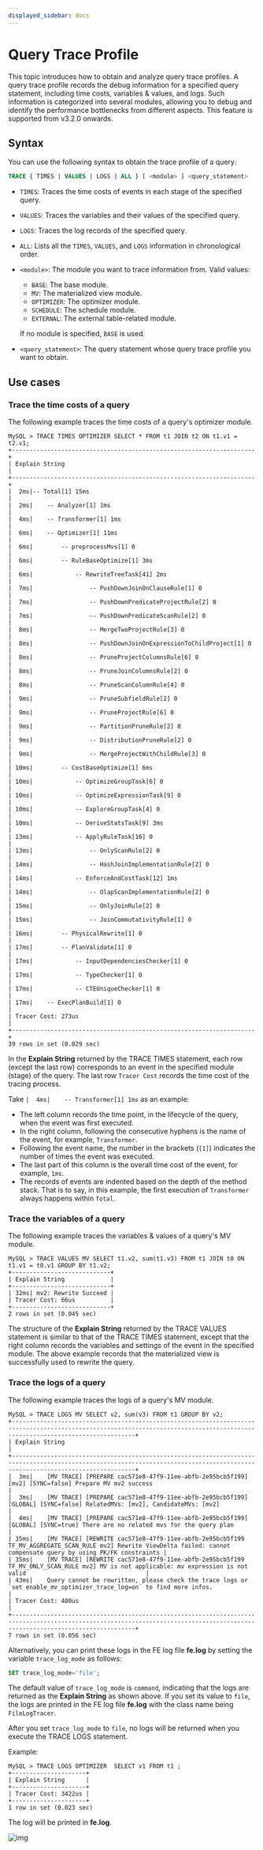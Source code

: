 ```yaml
---
displayed_sidebar: docs
---
```


# Query Trace Profile

This topic introduces how to obtain and analyze query trace profiles. A query trace profile records the debug information for a specified query statement, including time costs, variables & values, and logs. Such information is categorized into several modules, allowing you to debug and identify the performance bottlenecks from different aspects. This feature is supported from v3.2.0 onwards.

## Syntax

You can use the following syntax to obtain the trace profile of a query:

```SQL
TRACE { TIMES | VALUES | LOGS | ALL } [ <module> ] <query_statement>
```

- `TIMES`: Traces the time costs of events in each stage of the specified query.
- `VALUES`: Traces the variables and their values of the specified query.
- `LOGS`: Traces the log records of the specified query.
- `ALL`: Lists all the `TIMES`, `VALUES`, and `LOGS` information in chronological order.
- `<module>`: The module you want to trace information from. Valid values:
  - `BASE`: The base module.
  - `MV`: The materialized view module.
  - `OPTIMIZER`: The optimizer module.
  - `SCHEDULE`: The schedule module.
  - `EXTERNAL`: The external table-related module.

  If no module is specified, `BASE` is used.

- `<query_statement>`: The query statement whose query trace profile you want to obtain.

## Use cases

### Trace the time costs of a query

The following example traces the time costs of a query's optimizer module.

```Plain
MySQL > TRACE TIMES OPTIMIZER SELECT * FROM t1 JOIN t2 ON t1.v1 = t2.v1;
+---------------------------------------------------------------------+
| Explain String                                                      |
+---------------------------------------------------------------------+
|  2ms|-- Total[1] 15ms                                               |
|  2ms|    -- Analyzer[1] 1ms                                         |
|  4ms|    -- Transformer[1] 1ms                                      |
|  6ms|    -- Optimizer[1] 11ms                                       |
|  6ms|        -- preprocessMvs[1] 0                                  |
|  6ms|        -- RuleBaseOptimize[1] 3ms                             |
|  6ms|            -- RewriteTreeTask[41] 2ms                         |
|  7ms|                -- PushDownJoinOnClauseRule[1] 0               |
|  7ms|                -- PushDownPredicateProjectRule[2] 0           |
|  7ms|                -- PushDownPredicateScanRule[2] 0              |
|  8ms|                -- MergeTwoProjectRule[3] 0                    |
|  8ms|                -- PushDownJoinOnExpressionToChildProject[1] 0 |
|  8ms|                -- PruneProjectColumnsRule[6] 0                |
|  8ms|                -- PruneJoinColumnsRule[2] 0                   |
|  8ms|                -- PruneScanColumnRule[4] 0                    |
|  9ms|                -- PruneSubfieldRule[2] 0                      |
|  9ms|                -- PruneProjectRule[6] 0                       |
|  9ms|                -- PartitionPruneRule[2] 0                     |
|  9ms|                -- DistributionPruneRule[2] 0                  |
|  9ms|                -- MergeProjectWithChildRule[3] 0              |
| 10ms|        -- CostBaseOptimize[1] 6ms                             |
| 10ms|            -- OptimizeGroupTask[6] 0                          |
| 10ms|            -- OptimizeExpressionTask[9] 0                     |
| 10ms|            -- ExploreGroupTask[4] 0                           |
| 10ms|            -- DeriveStatsTask[9] 3ms                          |
| 13ms|            -- ApplyRuleTask[16] 0                             |
| 13ms|                -- OnlyScanRule[2] 0                           |
| 14ms|                -- HashJoinImplementationRule[2] 0             |
| 14ms|            -- EnforceAndCostTask[12] 1ms                      |
| 14ms|                -- OlapScanImplementationRule[2] 0             |
| 15ms|                -- OnlyJoinRule[2] 0                           |
| 15ms|                -- JoinCommutativityRule[1] 0                  |
| 16ms|        -- PhysicalRewrite[1] 0                                |
| 17ms|        -- PlanValidate[1] 0                                   |
| 17ms|            -- InputDependenciesChecker[1] 0                   |
| 17ms|            -- TypeChecker[1] 0                                |
| 17ms|            -- CTEUniqueChecker[1] 0                           |
| 17ms|    -- ExecPlanBuild[1] 0                                      |
| Tracer Cost: 273us                                                  |
+---------------------------------------------------------------------+
39 rows in set (0.029 sec)
```

In the **Explain String** returned by the TRACE TIMES statement, each row (except the last row) corresponds to an event in the specified module (stage) of the query. The last row `Tracer Cost` records the time cost of the tracing process.

Take `|  4ms|    -- Transformer[1] 1ms` as an example:

- The left column records the time point, in the lifecycle of the query, when the event was first executed.
- In the right column, following the consecutive hyphens is the name of the event, for example, `Transformer`.
- Following the event name, the number in the brackets (`[1]`) indicates the number of times the event was executed.
- The last part of this column is the overall time cost of the event, for example, `1ms`.
- The records of events are indented based on the depth of the method stack. That is to say, in this example, the first execution of `Transformer` always happens within `Total`.

### Trace the variables of a query

The following example traces the variables & values of a query's MV module.

```Plain
MySQL > TRACE VALUES MV SELECT t1.v2, sum(t1.v3) FROM t1 JOIN t0 ON t1.v1 = t0.v1 GROUP BY t1.v2;
+----------------------------+
| Explain String             |
+----------------------------+
| 32ms| mv2: Rewrite Succeed |
| Tracer Cost: 66us          |
+----------------------------+
2 rows in set (0.045 sec)
```

The structure of the **Explain String** returned by the TRACE VALUES statement is similar to that of the TRACE TIMES statement, except that the right column records the variables and settings of the event in the specified module. The above example records that the materialized view is successfully used to rewrite the query.

### Trace the logs of a query

The following example traces the logs of a query's MV module.

```Plain
MySQL > TRACE LOGS MV SELECT v2, sum(v3) FROM t1 GROUP BY v2;
+-------------------------------------------------------------------------------------------------------------------------------------------------------------------------------+
| Explain String                                                                                                                                                                |
+-------------------------------------------------------------------------------------------------------------------------------------------------------------------------------+
|  3ms|    [MV TRACE] [PREPARE cac571e8-47f9-11ee-abfb-2e95bcb5f199][mv2] [SYNC=false] Prepare MV mv2 success                                                                   |
|  3ms|    [MV TRACE] [PREPARE cac571e8-47f9-11ee-abfb-2e95bcb5f199][GLOBAL] [SYNC=false] RelatedMVs: [mv2], CandidateMVs: [mv2]                                                |
|  4ms|    [MV TRACE] [PREPARE cac571e8-47f9-11ee-abfb-2e95bcb5f199][GLOBAL] [SYNC=true] There are no related mvs for the query plan                                            |
| 35ms|    [MV TRACE] [REWRITE cac571e8-47f9-11ee-abfb-2e95bcb5f199 TF_MV_AGGREGATE_SCAN_RULE mv2] Rewrite ViewDelta failed: cannot compensate query by using PK/FK constraints |
| 35ms|    [MV TRACE] [REWRITE cac571e8-47f9-11ee-abfb-2e95bcb5f199 TF_MV_ONLY_SCAN_RULE mv2] MV is not applicable: mv expression is not valid                                  |
| 43ms|    Query cannot be rewritten, please check the trace logs or `set enable_mv_optimizer_trace_log=on` to find more infos.                                                 |
| Tracer Cost: 400us                                                                                                                                                            |
+-------------------------------------------------------------------------------------------------------------------------------------------------------------------------------+
7 rows in set (0.056 sec)
```

Alternatively, you can print these logs in the FE log file **fe.log** by setting the variable `trace_log_mode` as follows:

```SQL
SET trace_log_mode='file';
```

The default value of `trace_log_mode` is `command`, indicating that the logs are returned as the **Explain String** as shown above. If you set its value to `file`, the logs are printed in the FE log file **fe.log** with the class name being `FileLogTracer`.

After you set `trace_log_mode` to `file`, no logs will be returned when you execute the TRACE LOGS statement.

Example:

```Plain
MySQL > TRACE LOGS OPTIMIZER  SELECT v1 FROM t1 ;
+---------------------+
| Explain String      |
+---------------------+
| Tracer Cost: 3422us |
+---------------------+
1 row in set (0.023 sec)
```

The log will be printed in **fe.log**.

![img](../../_assets/query_trace_profile.png)

